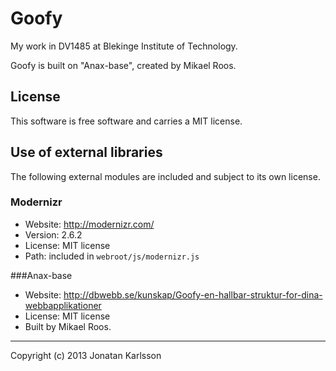 Goofy
======

My work in DV1485 at Blekinge Institute of Technology.

Goofy is built on "Anax-base", created by Mikael Roos.


License 
------------------

This software is free software and carries a MIT license.



Use of external libraries
-----------------------------------

The following external modules are included and subject to its own license.



### Modernizr
* Website: http://modernizr.com/
* Version: 2.6.2
* License: MIT license 
* Path: included in `webroot/js/modernizr.js`

###Anax-base
* Website: http://dbwebb.se/kunskap/Goofy-en-hallbar-struktur-for-dina-webbapplikationer
* License: MIT license
* Built by Mikael Roos.

------------------


Copyright (c) 2013 Jonatan Karlsson




